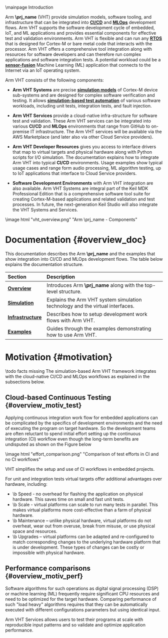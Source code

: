 \mainpage Introduction

Arm **\prj_name** (VHT) provide simulation models, software tooling, and infrastructure that can be integrated into [**CI/CD**](https://en.wikipedia.org/wiki/CI/CD) and [**MLOps**](https://en.wikipedia.org/wiki/MLOps) development flows. Arm VHT supports the software development cycle of embedded, IoT, and ML applications and provides essential components for effective test and validation environments. Arm VHT is flexible and can run any [**RTOS**](https://en.wikipedia.org/wiki/Real-time_operating_system) that is designed for Cortex-M or bare metal code that interacts with the processor. Arm VHT offers a comprehensive tool integration along with resources for software developers and can therefore run complex applications and software integration tests. A potential workload could be a [**sensor-fusion**](https://en.wikipedia.org/wiki/Sensor_fusion) Machine Learning (ML) application that connects to the Internet via an IoT operating system.


Arm VHT consists of the following components:

  - **Arm VHT Systems** are precise [**simulation models**](https://en.wikipedia.org/wiki/Simulation) of Cortex-M device sub-systems and are designed for complex software verification and testing. It allows [**simulation-based test automation**](https://en.wikipedia.org/wiki/Test_automation) of various software workloads, including unit tests, integration tests, and fault injection. 

  - **Arm VHT Services** provide a cloud-native infra-structure for software test and validation. These Arm VHT services can be integrated into various **CI/CD** and **MLOps** environments that range from GitHub to on-premise IT infrastructure. The Arm VHT services will be available via the AWS Marketplace (and later also via other Cloud Service providers).
 
  - **Arm VHT Developer Resources** gives you access to interface drivers that map to virtual targets and physical hardware along with Python scripts for I/O simulation. The documentation explains how to integrate Arm VHT into typical **CI/CD** environments. Usage examples show typical usage cases and range form audio processing, ML algorithm testing, up to IoT applications that interface to Cloud Service providers.
  
  - **Software Development Environments** with Arm VHT integration are also available. Arm VHT Systems are integral part of the Keil MDK Professional Edition that is a comprehensive software tool suite for creating Cortex-M-based applications and related validation and test processes. In future, the next-generation Keil Studio will also integrate the VHT Systems and Services.

\image html "vht_overview.png" "Arm \prj_name - Components"


# Documentation {#overview_doc}

This documentation describes the Arm **\prj_name** and the examples that show integration into CI/CD and MLOps development flows. The table below explains the documentation structure.


Section                                                    | Description
:----------------------------------------------------------|:--------------------
[**Overview**](index.html)                                 | Introduces Arm **\prj_name** along with the top-level structure.
[**Simulation**](../../simulation/html/index.html)         | Explains the Arm VHT system simulation technology and the virtual interfaces.
[**Infrastructure**](../../infrastructure/html/index.html) | Describes how to setup development work flows with Arm VHT.
[**Examples**](../../examples/html/index.html)             | Guides through the examples demonstrating how to use Arm VHT.
</table>

# Motivation {#motivation}

\todo facts missing
The simulation-based Arm VHT framework integrates with the cloud-native CI/CD and MLOps workflows as explained in the subsections below.

## Cloud-based Continuous Testing {#overview_motiv_test}

Applying continuous integration work flow for embedded applications can be complicated by the specifics of development environments and the need of executing the program on target hardware. So the development teams are often reluctant to spend initial effort setting up the continuous integration (CI) workflow even though the long-term benefits are undisputed as shown on the Figure below

\image html "effort_comparison.png" "Comparison of test efforts in CI and no CI workflows"

VHT simplifies the setup and use of CI workflows in embedded projects. 

For unit and integration tests virtual targets offer additional advantages over hardware, including:
 - \b Speed - no overhead for flashing the application on physical hardware. This saves time on small and fast unit tests. 
 - \b Scale - virtual platforms can scale to run many tests in parallel. This makes virtual platforms more cost-effective than a farm of physical hardware. 
 - \b Maintenance – unlike physical hardware, virtual platforms do not overheat, wear out from overuse, break from misuse, or use physical space and resources. 
 - \b Upgrades – virtual platforms can be adapted and re-configured to match corresponding changes to the underlying hardware platform that is under development. These types of changes can be costly or impossible with physical hardware.

## Performance comparisons {#overview_motiv_perf}

Software algorithms for such operations as digital signal processing (DSP) or machine learning (ML) frequently require significant CPU resources and need to be optimized for the target hardware. Comparing performance of such "load heavy" algorithms requires that they can be automatically executed with different configurations parameters but using identical input. 

Arm VHT Services allows users to test their programs at scale with reproducible input patterns and so validate and optimize application performance.
